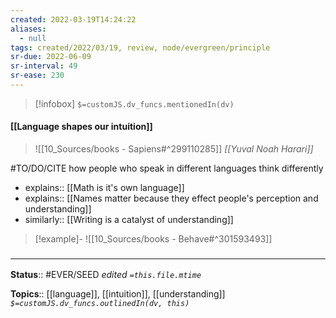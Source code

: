 ```yaml
---
created: 2022-03-19T14:24:22 
aliases:
  - null
tags: created/2022/03/19, review, node/evergreen/principle
sr-due: 2022-06-09
sr-interval: 49
sr-ease: 230
---
```

> [!infobox]
`$=customJS.dv_funcs.mentionedIn(dv)`

#### [[Language shapes our intuition]] 

> ![[10_Sources/books - Sapiens#^299110285]]
> <cite>[[Yuval Noah Harari]]</cite>

#TO/DO/CITE how people who speak in different languages think differently

- explains:: [[Math is it's own language]]
- explains:: [[Names matter because they effect people's perception and understanding]]
- similarly:: [[Writing is a catalyst of understanding]]

> [!example]- 
> ![[10_Sources/books - Behave#^301593493]]

### <hr class="footnote"/>

**Status**:: #EVER/SEED 
*edited `=this.file.mtime`*

**Topics**:: [[language]], [[intuition]], [[understanding]]
*`$=customJS.dv_funcs.outlinedIn(dv, this)`*
